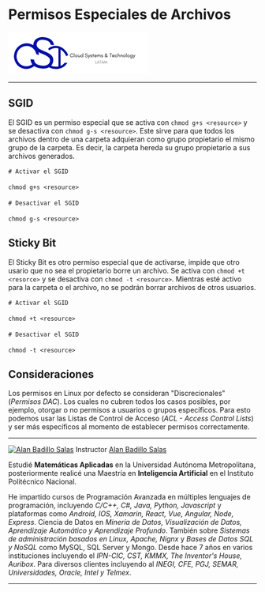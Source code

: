# Permisos Especiales de Archivos

[![CST Logo](./figuras/logo.png)](https://cloud-systems-technology.com.mx)

---

## SGID

El SGID es un permiso especial que se activa con `chmod g+s <resource>` y se desactiva con `chmod g-s <resource>`. Este sirve para que todos los archivos dentro de una carpeta adquieran como grupo propietario el mismo grupo de la carpeta. Es decir, la carpeta hereda su grupo propietario a sus archivos generados.

    # Activar el SGID

    chmod g+s <resource>

    # Desactivar el SGID

    chmod g-s <resource>

## Sticky Bit

El Sticky Bit es otro permiso especial que de activarse, impide que otro usario que no sea el propietario borre un archivo. Se activa con `chmod +t <resorce>` y se desactiva con `chmod -t <resource>`. Mientras esté activo para la carpeta o el archivo, no se podrán borrar archivos de otros usuarios.

    # Activar el SGID

    chmod +t <resource>

    # Desactivar el SGID

    chmod -t <resource>

## Consideraciones

Los permisos en Linux por defecto se consideran "Discrecionales" (*Permisos DAC*). Los cuales no cubren todos los casos posibles, por ejemplo, otorgar o no permisos a usuarios o grupos específicos. Para esto podemos usar las Listas de Control de Acceso (*ACL - Access Control Lists*) y ser más específicos al momento de establecer permisos correctamente.

---

[![Alan Badillo Salas](https://avatars.githubusercontent.com/u/79223578?s=40&v=4 "Alan Badillo Salas")](https://github.com/dragonnomada) Instructor [Alan Badillo Salas](https://github.com/dragonnomada)

Estudié **Matemáticas Aplicadas** en la Universidad Autónoma Metropolitana, posteriormente realicé una Maestría en **Inteligencia Artificial** en el Instituto Politécnico Nacional.

He impartido cursos de Programación Avanzada en múltiples lenguajes de programación, incluyendo *C/C++, C#, Java, Python, Javascript* y plataformas como *Android, IOS, Xamarin, React, Vue, Angular, Node, Express*. Ciencia de Datos en *Minería de Datos, Visualización de Datos, Aprendizaje Automático y Aprendizaje Profundo*. También sobre *Sistemas de administración basados en Linux, Apache, Nignx* y *Bases de Datos SQL y NoSQL* como MySQL, SQL Server y Mongo. Desde hace 7 años en varios instituciones incluyendo el *IPN-CIC, CST, KMMX, The Inventor's House, Auribox*. Para diversos clientes incluyendo al *INEGI, CFE, PGJ, SEMAR, Universidades, Oracle, Intel y Telmex*.

---